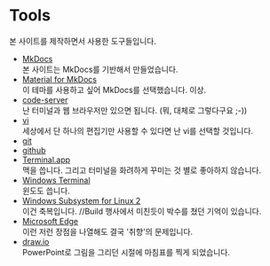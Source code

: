 # Tools

본 사이트를 제작하면서 사용한 도구들입니다.

* [MkDocs](https://www.mkdocs.org/)  
  본 사이트는 MkDocs를 기반해서 만들었습니다.
* [Material for MkDocs](https://squidfunk.github.io/mkdocs-material/)  
  이 테마를 사용하고 싶어 MkDocs를 선택했습니다. 이상.
* [code-server](https://github.com/cdr/code-server)  
  난 터미널과 웹 브라우저만 있으면 됩니다. (뭐, 대체로 그렇다구요 ;-)) 
* [vi](https://en.wikipedia.org/wiki/Vi)  
  세상에서 단 하나의 편집기만 사용할 수 있다면 난 vi를 선택할 것입니다.
* [git](https://git-scm.com/)
* [github](https://github.com)
* [Terminal.app](https://en.wikipedia.org/wiki/Terminal_(macOS))  
  맥을 씁니다. 그리고 터미널을 화려하게 꾸미는 것 별로 좋아하지 않습니다.
* [Windows Terminal](https://github.com/microsoft/terminal)  
  윈도도 씁니다.
* [Windows Subsystem for Linux 2](https://docs.microsoft.com/windows/wsl/)  
  이건 축복입니다. //Build 행사에서 미친듯이 박수를 쳤던 기억이 있습니다.
* [Microsoft Edge](https://www.microsoft.com/edge)  
  이런 저런 장점을 나열해도 결국 '취향'의 문제입니다.
* [draw.io](http://draw.io/)  
  PowerPoint로 그림을 그리던 시절에 마침표를 찍게 되었습니다.

